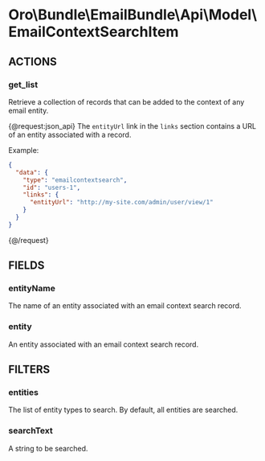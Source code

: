 # Oro\Bundle\EmailBundle\Api\Model\EmailContextSearchItem

## ACTIONS

### get_list

Retrieve a collection of records that can be added to the context of any email entity.

{@request:json_api}
The `entityUrl` link in the `links` section contains a URL of an entity associated with a record.

Example:

```JSON
{
  "data": {
    "type": "emailcontextsearch",
    "id": "users-1",
    "links": {
      "entityUrl": "http://my-site.com/admin/user/view/1"
    }
  }
}
```
{@/request}

## FIELDS

### entityName

The name of an entity associated with an email context search record.

### entity

An entity associated with an email context search record.

## FILTERS

### entities

The list of entity types to search. By default, all entities are searched.

### searchText

A string to be searched.
